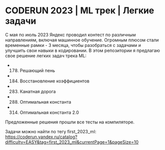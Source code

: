 # CODERUN 2023 | ML трек | Легкие задачи
С мая по июль 2023 Яндекс проводил контест по различным направлениям, включая машинное обучение. Огромным плюсом стали временные рамки - 3 месяца, чтобы разобраться с задачами и улучшить свои навыки в кодировании. В этом репозитории я предлагаю свое решение легких задач трека ML:
- 178. Решающий пень
- 184. Восстановление коэффициентов
- 283. Канатная дорога
- 288. Оптимальная константа
- 314. Оптимальная константа 2.0

Предложенные решения прошли все тесты на компиляторе.

Задачи можно найти по тегу first_2023_ml: https://coderun.yandex.ru/catalog?difficulty=EASY&tag=first_2023_ml&currentPage=1&pageSize=10
